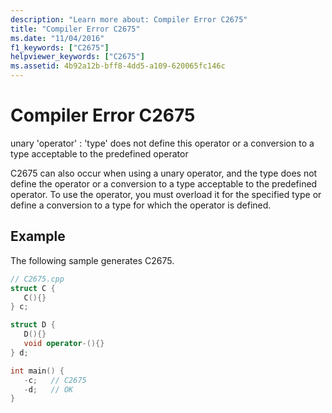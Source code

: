 ```yaml
---
description: "Learn more about: Compiler Error C2675"
title: "Compiler Error C2675"
ms.date: "11/04/2016"
f1_keywords: ["C2675"]
helpviewer_keywords: ["C2675"]
ms.assetid: 4b92a12b-bff8-4dd5-a109-620065fc146c
---
```

# Compiler Error C2675

unary 'operator' : 'type' does not define this operator or a conversion to a type acceptable to the predefined operator

C2675 can also occur when using a unary operator, and the type does not define the operator or a conversion to a type acceptable to the predefined operator. To use the operator, you must overload it for the specified type or define a conversion to a type for which the operator is defined.

## Example

The following sample generates C2675.

```cpp
// C2675.cpp
struct C {
   C(){}
} c;

struct D {
   D(){}
   void operator-(){}
} d;

int main() {
   -c;   // C2675
   -d;   // OK
}
```
